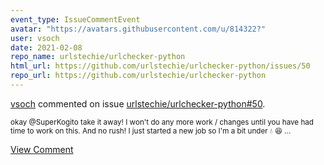 ```yaml
---
event_type: IssueCommentEvent
avatar: "https://avatars.githubusercontent.com/u/814322?"
user: vsoch
date: 2021-02-08
repo_name: urlstechie/urlchecker-python
html_url: https://github.com/urlstechie/urlchecker-python/issues/50
repo_url: https://github.com/urlstechie/urlchecker-python
---
```


<a href='https://github.com/vsoch' target='_blank'>vsoch</a> commented on issue <a href='https://github.com/urlstechie/urlchecker-python/issues/50' target='_blank'>urlstechie/urlchecker-python#50</a>.

<small>okay @SuperKogito take it away! I won't do any more work / changes until you have had time to work on this. And no rush! I just started a new job so I'm a bit under :droplet: :laughing: ...</small>

<a href='https://github.com/urlstechie/urlchecker-python/issues/50' target='_blank'>View Comment</a>